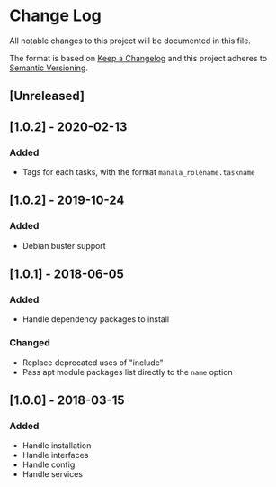 # Change Log
All notable changes to this project will be documented in this file.

The format is based on [Keep a Changelog](http://keepachangelog.com/)
and this project adheres to [Semantic Versioning](http://semver.org/).

## [Unreleased]

## [1.0.2] - 2020-02-13
### Added
- Tags for each tasks, with the format `manala_rolename.taskname`

## [1.0.2] - 2019-10-24
### Added
- Debian buster support

## [1.0.1] - 2018-06-05
### Added
- Handle dependency packages to install

### Changed
- Replace deprecated uses of "include"
- Pass apt module packages list directly to the `name` option

## [1.0.0] - 2018-03-15
### Added
- Handle installation
- Handle interfaces
- Handle config
- Handle services
